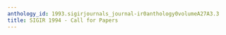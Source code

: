 ```yaml
---
anthology_id: 1993.sigirjournals_journal-ir0anthology0volumeA27A3.3
title: SIGIR 1994 - Call for Papers
---
```

